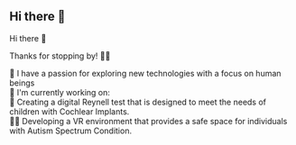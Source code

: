 ## Hi there 👋

Hi there 👋  

Thanks for stopping by! 👨‍🚀  

🦄 I have a passion for exploring new technologies with a focus on human beings    
🧠 I'm currently working on:  
🦻 Creating a digital Reynell test that is designed to meet the needs of children with Cochlear Implants.  
🤦‍♂️ Developing a VR environment that provides a safe space for individuals with Autism Spectrum Condition.    


<!--
**smogelmose/smogelmose** is a ✨ _special_ ✨ repository because its `README.md` (this file) appears on your GitHub profile.

Here are some ideas to get you started:

- 🔭 I’m currently working on ...
- 🌱 I’m currently learning ...
- 👯 I’m looking to collaborate on ...
- 🤔 I’m looking for help with ...
- 💬 Ask me about ...
- 📫 How to reach me: ...
- 😄 Pronouns: ...
- ⚡ Fun fact: ...
-->
